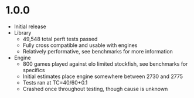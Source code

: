 # 1.0.0
- Initial release
- Library
    - 49,548 total perft tests passed
    - Fully cross compatible and usable with engines
    - Relatively performative, see benchmarks for more information
- Engine
    - 800 games played against elo limited stockfish, see benchmarks for specifics
    - Initial estimates place engine somewhere between 2730 and 2775
    - Tests ran at TC=40/60+0.1
    - Crashed once throughout testing, though cause is unknown
